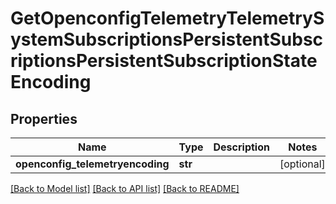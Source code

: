 # GetOpenconfigTelemetryTelemetrySystemSubscriptionsPersistentSubscriptionsPersistentSubscriptionStateEncoding

## Properties
Name | Type | Description | Notes
------------ | ------------- | ------------- | -------------
**openconfig_telemetryencoding** | **str** |  | [optional] 

[[Back to Model list]](../README.md#documentation-for-models) [[Back to API list]](../README.md#documentation-for-api-endpoints) [[Back to README]](../README.md)


